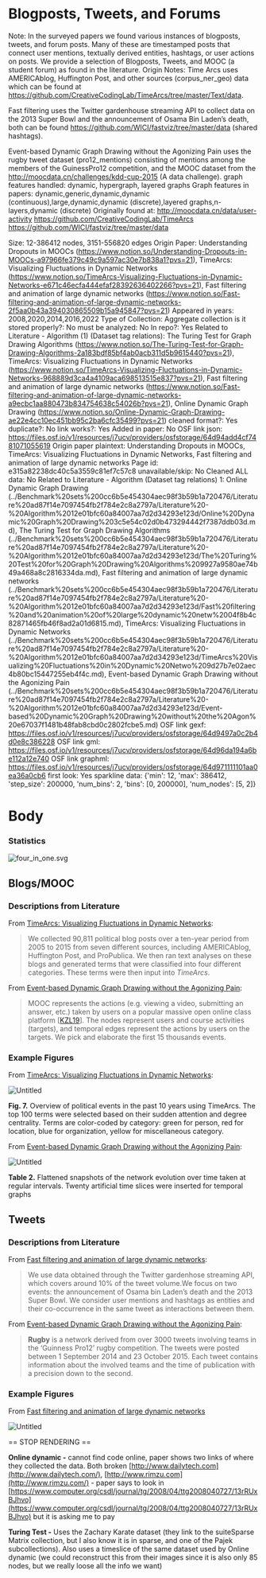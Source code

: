 # Blogposts, Tweets, and Forums

Note: In the surveyed papers we found various instances of blogposts, tweets, and forum posts. Many of these are timestamped posts that connect user mentions, textually derived entities, hashtags, or user actions on posts. We provide a selection of Blogposts, Tweets, and MOOC (a student forum) as found in the literature. 
Origin Notes: Time Arcs uses AMERICAblog, Huffington Post, and other sources (corpus_ner_geo) data which can be found at https://github.com/CreativeCodingLab/TimeArcs/tree/master/Text/data.

Fast filtering uses the Twitter gardenhouse streaming API to collect data on the 2013 Super Bowl and the announcement of Osama Bin Laden’s death, both can be found https://github.com/WICI/fastviz/tree/master/data (shared hashtags).

Event-based Dynamic Graph Drawing without the Agonizing Pain uses the rugby tweet dataset (pro12_mentions) consisting of mentions among the members of the GuinessPro12 competition, and the MOOC dataset from the http://moocdata.cn/challenges/kdd-cup-2015 (A data challenge).
graph features handled: dynamic, hypergraph, layered graphs
Graph features in papers: dynamic,generic,dynamic,dynamic (continuous),large,dynamic,dynamic (discrete),layered graphs,n-layers,dynamic (discrete)
Originally found at: http://moocdata.cn/data/user-activity
https://github.com/CreativeCodingLab/TimeArcs
https://github.com/WICI/fastviz/tree/master/data

Size: 12-386412 nodes, 3151-556820 edges
Origin Paper: Understanding Dropouts in MOOCs (https://www.notion.so/Understanding-Dropouts-in-MOOCs-a97966fe379c49c9a597ac30e7b838a1?pvs=21), TimeArcs: Visualizing Fluctuations in Dynamic Networks (https://www.notion.so/TimeArcs-Visualizing-Fluctuations-in-Dynamic-Networks-e671c46ecfa444efaf28392636402266?pvs=21), Fast filtering and animation of large dynamic networks (https://www.notion.so/Fast-filtering-and-animation-of-large-dynamic-networks-2f5aa0b43a394030865509b15a945847?pvs=21)
Appeared in years: 2008,2020,2014,2016,2022
Type of Collection: Aggregate collection
is it stored properly?: No
must be analyzed: No
In repo?: Yes
Related to Literature - Algorithm (1) (Dataset tag relations): The Turing Test for Graph Drawing Algorithms (https://www.notion.so/The-Turing-Test-for-Graph-Drawing-Algorithms-2a183bdf85bf4ab0acb311d5b9615440?pvs=21), TimeArcs: Visualizing Fluctuations in Dynamic Networks (https://www.notion.so/TimeArcs-Visualizing-Fluctuations-in-Dynamic-Networks-968889d3ca4a4109aca698513515e837?pvs=21), Fast filtering and animation of large dynamic
networks (https://www.notion.so/Fast-filtering-and-animation-of-large-dynamic-networks-a9ecbc1aa880473b834754638c54026b?pvs=21), Online Dynamic Graph Drawing (https://www.notion.so/Online-Dynamic-Graph-Drawing-ae22e4cc10ec451bb95c2ba6cfc35499?pvs=21)
cleaned format?: Yes
duplicate?: No
link works?: Yes
Added in paper: No
OSF link json: https://files.osf.io/v1/resources/j7ucv/providers/osfstorage/64d94add4cf7481071055619
Origin paper plaintext: Understanding Dropouts in MOOCs, TimeArcs: Visualizing Fluctuations in Dynamic Networks, Fast filtering and animation of large dynamic networks
Page id: e315a82238dc40c5a3559c81ef7c57c8
unavailable/skip: No
Cleaned ALL data: No
Related to Literature - Algorithm (Dataset tag relations) 1: Online Dynamic Graph Drawing (../Benchmark%20sets%200cc6b5e454304aec98f3b59b1a720476/Literature%20ad87f14e7097454fb2f784e2c8a2797a/Literature%20-%20Algorithm%2012e01bfc60a84007aa7d2d34293e123d/Online%20Dynamic%20Graph%20Drawing%203c5e54c02d0b473294442f7387ddb03d.md), The Turing Test for Graph Drawing Algorithms (../Benchmark%20sets%200cc6b5e454304aec98f3b59b1a720476/Literature%20ad87f14e7097454fb2f784e2c8a2797a/Literature%20-%20Algorithm%2012e01bfc60a84007aa7d2d34293e123d/The%20Turing%20Test%20for%20Graph%20Drawing%20Algorithms%209927a9580ae74b49a468a8c2816334da.md), Fast filtering and animation of large dynamic
networks (../Benchmark%20sets%200cc6b5e454304aec98f3b59b1a720476/Literature%20ad87f14e7097454fb2f784e2c8a2797a/Literature%20-%20Algorithm%2012e01bfc60a84007aa7d2d34293e123d/Fast%20filtering%20and%20animation%20of%20large%20dynamic%20netw%2004f8b4c82871465fb46f8ad2a01d6815.md), TimeArcs: Visualizing Fluctuations in Dynamic Networks (../Benchmark%20sets%200cc6b5e454304aec98f3b59b1a720476/Literature%20ad87f14e7097454fb2f784e2c8a2797a/Literature%20-%20Algorithm%2012e01bfc60a84007aa7d2d34293e123d/TimeArcs%20Visualizing%20Fluctuations%20in%20Dynamic%20Netwo%209d27b7e02aec4b80bc15447255eb4f4c.md), Event-based Dynamic Graph Drawing without the Agonizing Pain (../Benchmark%20sets%200cc6b5e454304aec98f3b59b1a720476/Literature%20ad87f14e7097454fb2f784e2c8a2797a/Literature%20-%20Algorithm%2012e01bfc60a84007aa7d2d34293e123d/Event-based%20Dynamic%20Graph%20Drawing%20without%20the%20Agon%20e67037f1481b48fab8cbd0c2802fcbe5.md)
OSF link gexf: https://files.osf.io/v1/resources/j7ucv/providers/osfstorage/64d9497a0c2b4d0e8c386228
OSF link gml: https://files.osf.io/v1/resources/j7ucv/providers/osfstorage/64d96da194a6be112a12e740
OSF link graphml: https://files.osf.io/v1/resources/j7ucv/providers/osfstorage/64d971111101aa0ea36a0cb6
first look: Yes
sparkline data: {'min': 12, 'max': 386412, 'step_size': 200000, 'num_bins': 2, 'bins': [0, 200000], 'num_nodes': [5, 2]}

# Body

### Statistics

![four_in_one.svg](Blogposts,%20Tweets,%20and%20Forums%20e315a82238dc40c5a3559c81ef7c57c8/four_in_one.svg)

## Blogs/MOOC

### Descriptions from Literature

From [TimeArcs: Visualizing Fluctuations in Dynamic Networks](https://doi.org/10.1111/cgf.12882):

> We collected 90,811 political blog posts over a ten-year period from 2005 to 2015 from seven different sources, including AMERICAblog, Huffington Post, and ProPublica. We then ran text analyses on these blogs and generated terms that were classified into four different categories. These terms were then input into *TimeArcs*.
> 

From [Event-based Dynamic Graph Drawing without the Agonizing Pain](https://onlinelibrary.wiley.com/doi/full/10.1111/cgf.14615):

> MOOC represents the actions (e.g. viewing a video, submitting an answer, etc.) taken by users on a popular massive open online class platform [[KZL19](https://onlinelibrary.wiley.com/doi/full/10.1111/cgf.14615#cgf14615-bib-0037)]. The nodes represent users and course activities (targets), and temporal edges represent the actions by users on the targets. We pick and elaborate the first 15 thousands events.
> 

### Example Figures

From [TimeArcs: Visualizing Fluctuations in Dynamic Networks](https://doi.org/10.1111/cgf.12882):

![Untitled](Blogposts,%20Tweets,%20and%20Forums%20e315a82238dc40c5a3559c81ef7c57c8/Untitled.png)

****************Fig. 7.**************** Overview of political events in the past 10 years using TimeArcs. The top 100 terms were selected based on their sudden attention and degree centrality. Terms are color-coded by category: green for person, red for location, blue for organization, yellow for miscellaneous category.

From [Event-based Dynamic Graph Drawing without the Agonizing Pain](https://onlinelibrary.wiley.com/doi/full/10.1111/cgf.14615):

![Untitled](Blogposts,%20Tweets,%20and%20Forums%20e315a82238dc40c5a3559c81ef7c57c8/Untitled%201.png)

**Table 2.** Flattened snapshots of the network evolution over time taken at regular intervals. Twenty artificial time slices were inserted for temporal graphs

## Tweets

### Descriptions from Literature

From  [Fast filtering and animation of large dynamic networks](https://epjdatascience.springeropen.com/articles/10.1140/epjds/s13688-014-0027-8):

> We use data obtained through the Twitter gardenhose streaming API, which covers around 10% of the tweet volume.We focus on two events: the announcement of Osama bin Laden’s death and the 2013 Super Bowl. We consider user mentions and hashtags as entities and their co-occurrence in the same tweet as interactions between them.
> 

From [Event-based Dynamic Graph Drawing without the Agonizing Pain](https://onlinelibrary.wiley.com/doi/10.1111/cgf.14615):

> **Rugby** is a network derived from over 3000 tweets involving teams in the ‘Guinness Pro12’ rugby competition. The tweets were posted between 1 September 2014 and 23 October 2015. Each tweet contains information about the involved teams and the time of publication with a precision down to the second.
> 

### Example Figures

From  [Fast filtering and animation of large dynamic networks](https://epjdatascience.springeropen.com/articles/10.1140/epjds/s13688-014-0027-8)

![Untitled](Blogposts,%20Tweets,%20and%20Forums%20e315a82238dc40c5a3559c81ef7c57c8/Untitled%202.png)

== STOP RENDERING ==

****************************************************************************************************************************************************************************************Online dynamic -****************************************************************************************************************************************************************************************  cannot find code online, paper shows two links of where they collected the data. Both broken [http://www.dailytech.com](http://www.dailytech.com/), [http://www.rimzu.com](http://www.rimzu.com/) - paper says to look in [https://www.computer.org/csdl/journal/tg/2008/04/ttg2008040727/13rRUxBJhvo](https://www.computer.org/csdl/journal/tg/2008/04/ttg2008040727/13rRUxBJhvo) but it is asking me to pay

**********************************************************Turing Test -********************************************************** Uses the Zachary Karate dataset (they link to the suiteSparse Matrix collection, but I also know it is in sparse, and one of the Pajek subcollections). Also uses a timeslice of the same dataset used by Online dynamic (we could reconstruct this from their images since it is also only 85 nodes, but we really loose all the info we want)